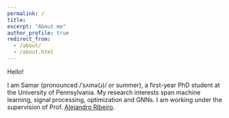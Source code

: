 ```yaml
---
permalink: /
title: 
excerpt: "About me"
author_profile: true
redirect_from: 
  - /about/
  - /about.html
---
```


Hello! 

I am Samar (pronounced /ˈsʌmə(ɹ)/ or summer), a first-year PhD student at the University of Pennsylvania. My research interests span machine learning, signal processing, optimization and GNNs. I am working under the supervision of Prof. <a href="https://alelab.seas.upenn.edu/alejandro-ribeiro/">Alejandro Ribeiro</a>. 

